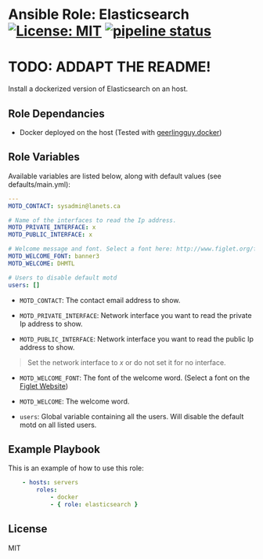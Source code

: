 # Ansible Role: Elasticsearch [![License: MIT](https://img.shields.io/badge/License-MIT-yellow.svg)](https://opensource.org/licenses/MIT) [![pipeline status](https://gitlab.effenco.com/infrastructure/ansible-roles/elasticsearch/badges/master/pipeline.svg)](https://gitlab.effenco.com/infrastructure/ansible-roles/elasticsearch/commits/master)

# TODO: ADDAPT THE README!

Install a dockerized version of Elasticsearch on an host.

## Role Dependancies

- Docker deployed on the host (Tested with [geerlingguy.docker](https://galaxy.ansible.com/geerlingguy/docker/))

## Role Variables

Available variables are listed below, along with default values (see defaults/main.yml):

```yaml
---
MOTD_CONTACT: sysadmin@lanets.ca

# Name of the interfaces to read the Ip address.
MOTD_PRIVATE_INTERFACE: x
MOTD_PUBLIC_INTERFACE: x

# Welcome message and font. Select a font here: http://www.figlet.org/fontdb.cgi
MOTD_WELCOME_FONT: banner3
MOTD_WELCOME: DHMTL

# Users to disable default motd
users: []
```

- `MOTD_CONTACT`: The contact email address to show.

- `MOTD_PRIVATE_INTERFACE`: Network interface you want to read the private Ip address to show.

- `MOTD_PUBLIC_INTERFACE`: Network interface you want to read the public Ip address to show.

> Set the network interface to *x* or do not set it for no interface.

- `MOTD_WELCOME_FONT`: The font of the welcome word. (Select a font on the [Figlet Website](http://www.figlet.org/fontdb.cgi))

- `MOTD_WELCOME`: The welcome word.

- `users`: Global variable containing all the users. Will disable the default motd on all listed users.

## Example Playbook

This is an example of how to use this role:

```yaml
    - hosts: servers
        roles:
            - docker
            - { role: elasticsearch }
```

## License

MIT
